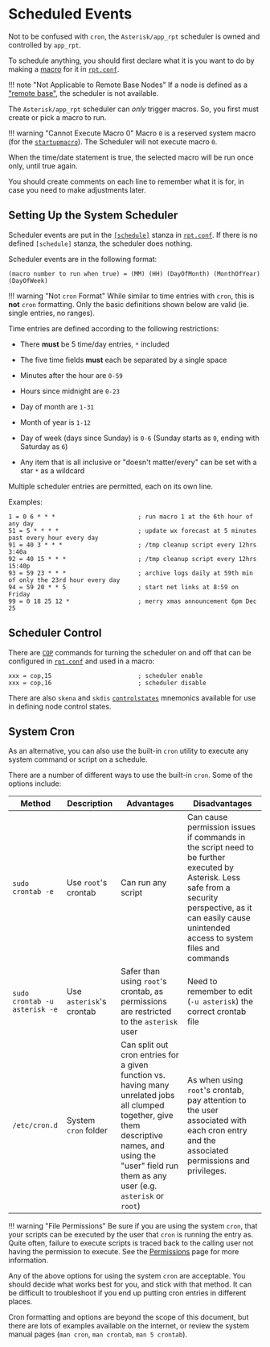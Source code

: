 # Scheduled Events
Not to be confused with `cron`, the `Asterisk/app_rpt` scheduler is owned and controlled by `app_rpt`.

To schedule anything, you should first declare what it is you want to do by making a [macro](./macros.md) for it in [`rpt.conf`](../config/rpt_conf.md).

!!! note "Not Applicable to Remote Base Nodes"
    If a node is defined as a ["remote base"](./remotebase.md), the scheduler is not available.

The `Asterisk/app_rpt` scheduler can *only* trigger macros. So, you first must create or pick a macro to run.

!!! warning "Cannot Execute Macro 0"
    Macro `0` is a reserved system macro (for the [`startupmacro`](../config/rpt_conf.md#startup_macro)). The Scheduler will not execute macro `0`.

When the time/date statement is true, the selected macro will be run once only, until true again.

You should create comments on each line to remember what it is for, in case you need to make adjustments later.

## Setting Up the System Scheduler
Scheduler events are put in the [`[schedule]`](../config/rpt_conf.md#schedule-stanza) stanza in [`rpt.conf`](../config/rpt_conf.md). If there is no defined `[schedule]` stanza, the scheduler does nothing.

Scheduler events are in the following format:

```
(macro number to run when true) = (MM) (HH) (DayOfMonth) (MonthOfYear) (DayOfWeek)
```

!!! warning "Not `cron` Format"
    While similar to time entries with `cron`, this is **not** `cron` formatting. Only the basic definitions shown below are valid (ie. single entries, no ranges).

Time entries are defined according to the following restrictions:

* There **must** be 5 time/day entries, `*` included

* The five time fields **must** each be separated by a single space

* Minutes after the hour are `0-59`

* Hours since midnight are `0-23`

* Day of month are `1-31`

* Month of year is `1-12`

* Day of week (days since Sunday) is `0-6` (Sunday starts as `0`, ending with Saturday as `6`)

* Any item that is all inclusive or "doesn't matter/every" can be set with a star `*` as a wildcard


Multiple scheduler entries are permitted, each on its own line.

Examples:

```
1 = 0 6 * * *                       ; run macro 1 at the 6th hour of any day
51 = 5 * * * *                      ; update wx forecast at 5 minutes past every hour every day
91 = 40 3 * * *                     ; /tmp cleanup script every 12hrs 3:40a
92 = 40 15 * * *                    ; /tmp cleanup script every 12hrs 15:40p
93 = 59 23 * * *                    ; archive logs daily at 59th min of only the 23rd hour every day
94 = 59 20 * * 5                    ; start net links at 8:59 on Friday
99 = 0 18 25 12 *                   ; merry xmas announcement 6pm Dec 25
```

## Scheduler Control
There are [`COP`](../config/rpt_conf.md#cop-commands) commands for turning the scheduler on and off that can be configured in [`rpt.conf`](../config/rpt_conf.md) and used in a macro:

```
xxx = cop,15		                ; scheduler enable
xxx = cop,16		                ; scheduler disable
```

There are also `skena` and `skdis` [`controlstates`](../config/rpt_conf.md#control-states-stanza) mnemonics available for use in defining node control states.

## System Cron
As an alternative, you can also use the built-in `cron` utility to execute any system command or script on a schedule. 

There are a number of different ways to use the built-in `cron`. Some of the options include:

Method|Description|Advantages|Disadvantages
------|-----------|----------|-------------
`sudo crontab -e`|Use `root`'s crontab|Can run any script|Can cause permission issues if commands in the script need to be further executed by Asterisk. Less safe from a security perspective, as it can easily cause unintended access to system files and commands
`sudo crontab -u asterisk -e`|Use `asterisk`'s crontab|Safer than using `root`'s crontab, as permissions are restricted to the `asterisk` user|Need to remember to edit (`-u asterisk`) the correct crontab file
`/etc/cron.d`|System `cron` folder|Can split out cron entries for a given function vs. having many unrelated jobs all clumped together, give them descriptive names, and using the "user" field run them as any user (e.g. `asterisk` or `root`)|As when using `root`'s crontab, pay attention to the user associated with each cron entry and the associated permissions and privileges.

!!! warning "File Permissions"
    Be sure if you are using the system `cron`, that your scripts can be executed by the user that `cron` is running the entry as. Quite often, failure to execute scripts is traced back to the calling user not having the permission to execute. See the [Permissions](./permissions.md) page for more information.

Any of the above options for using the system `cron` are acceptable. You should decide what works best for you, and stick with that method. It can be difficult to troubleshoot if you end up putting cron entries in different places.

Cron formatting and options are beyond the scope of this document, but there are lots of examples available on the internet, or review the system manual pages (`man cron`, `man crontab`, `man 5 crontab`).